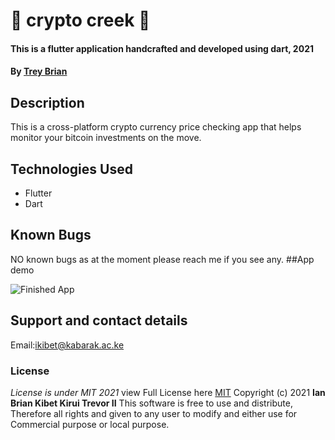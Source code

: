 # 💱 crypto creek 💱
#### This is a flutter application handcrafted and developed using dart, 2021
#### By **[Trey Brian](https://github.com/IanTrevorBrian)**
## Description
This is a cross-platform crypto currency price checking app that helps monitor your bitcoin investments on the move.
## Technologies Used
* Flutter
* Dart
## Known Bugs
NO known bugs as at the moment please reach me if you see any.
##App demo

![Finished App](https://github.com/londonappbrewery/Images/blob/master/bitcoin-flutter-demo.gif)

## Support and contact details
Email:ikibet@kabarak.ac.ke

### License

*License is under MIT 2021*
view Full License here [MIT](LICENSE)
Copyright (c) 2021 **Ian Brian Kibet Kirui Trevor II**
This software is free to use and distribute, Therefore all rights and given to any user to modify and either use for Commercial purpose or local purpose.


